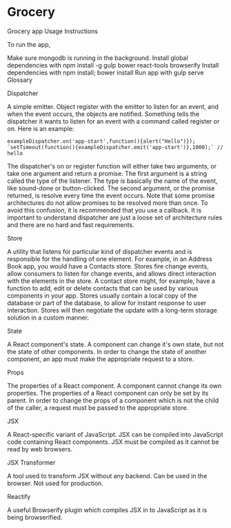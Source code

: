# Grocery
Grocery app 
Usage Instructions

To run the app,

Make sure mongodb is running in the background.
Install global dependencies with npm install -g gulp bower react-tools browserify
Install dependencies with npm install; bower install
Run app with gulp serve
Glossary

Dispatcher

A simple emitter. Object register with the emitter to listen for an event, and when the event occurs, the objects are notified. Something tells the dispatcher it wants to listen for an event with a command called register or on. Here is an example:

    exampleDispatcher.on('app-start',function(){alert("Hello")});
    `setTimeout(function(){exampleDispatcher.emit('app-start')},1000);` // hello
The dispatcher's on or register function will either take two arguments, or take one argument and return a promise. The first argument is a string called the type of the listener. The type is basically the name of the event, like sound-done or button-clicked. The second argument, or the promise returned, is resolve every time the event occurs. Note that some promise architectures do not allow promises to be resolved more than once. To avoid this confusion, it is recommended that you use a callback. It is important to understand dispatcher are just a loose set of architecture rules and there are no hard and fast requirements.

Store

A utility that listens for particular kind of dispatcher events and is responsible for the handling of one element. For example, in an Address Book app, you would have a Contacts store. Stores fire change events, allow consumers to listen for change events, and allows direct interaction with the elements in the store. A contact store might, for example, have a function to add, edit or delete contacts that can be used by various components in your app. Stores usually contain a local copy of the database or part of the database, to allow for instant response to user interaction. Stores will then negotiate the update with a long-term storage solution in a custom manner.

State

A React component's state. A component can change it's own state, but not the state of other components. In order to change the state of another component, an app must make the appropriate request to a store.

Props

The properties of a React component. A component cannot change its own properties. The properties of a React component can only be set by its parent. In order to change the props of a component which is not the child of the caller, a request must be passed to the appropriate store.

JSX

A React-specific variant of JavaScript. JSX can be compiled into JavaScript code containing React components. JSX must be compiled as it cannot be read by web browsers.

JSX Transformer

A tool used to transform JSX without any backend. Can be used in the browser. Not used for production.

Reactify

A useful Browserify plugin which compiles JSX in to JavaScript as it is being browserified.
